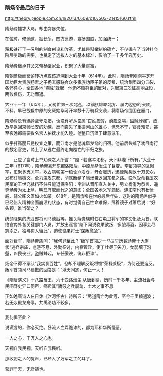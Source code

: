 ### 隋炀帝最后的日子
http://theory.people.com.cn/n/2013/0509/c107503-21415160.html

隋炀帝雄才大略，却由贪暴失位。

在位时，修驰道、掘长堑，四方巡游，宣扬国威，加强统一；

积极进行了一系列的制度创设和改革，尤其是科举制的确立，不仅适应了当时社会阶层变动的需要，也奠定了选拔人才的基本标准，影响了一千多年的历史。

隋炀帝继承其父文帝杨坚家业，积聚了大量财富，

隋朝盛极而衰的转折点应该追溯到大业十年（614年）。此时，隋炀帝刚刚平定开国功臣大贵族杨素之子杨玄感联合众多贵族功臣子弟的反叛，统治集团四分五裂、各怀异心，全国各地“盗贼”蜂起，他仍不顾群臣的反对，兴起第三次征高丽战役，两败俱伤，无功而返。

大业十一年（615年），又匆忙第三次北巡，以镇抚雄踞北方、屡为边患的突厥。不料，早已觊觎中原的突厥始毕可汗率数十万骑兵突袭，将隋炀帝围困在雁门，

隋炀帝没有选择坚守洛阳，也没有听从臣属“百姓疲劳，府藏空竭，盗贼蜂起”，应及早返回京师长安的劝谏，反而丧失了重振河山的雄心，惶恐不宁，寝食难安，甚至夜晚都需要数名宫人拍抚才能入睡。他整日沉湎于肆意游乐，

似乎打高丽只是权宜之策，而江南才是他魂牵梦绕的归宿。他前后杀掉了劝阻南行的数名官吏，踏上了从逃亡最终走向覆亡的不归之旅。

　　正应了当时上书劝谏之人所言：“陛下若遂幸江都，天下非陛下所有。”大业十三年（617年），隋炀帝离开东都洛阳后，中原局势发生了巨变。李密领导的瓦岗军，汇聚多支义军，攻占隋朝第一粮仓兴洛仓，开仓赈济，迅速聚集数十万民众，发布讨隋檄文，全力进攻东都，彻底断绝了隋炀帝返回东都之路。临危受命镇压农民军的王世充抵挡不住只能退保洛阳；李渊从晋阳直入关中，另立杨侑为恭帝，遥尊炀帝为太上皇，明显有取而代之的意图；全国各地义军蜂起，连江南也有杜伏威、辅公祏义军如火如荼。618年，是隋炀帝在世的最后年头，这时的隋炀帝似乎已经陷入精神全面崩溃的状态，有时觉得自己性命难保，照着镜子对萧后说：“好头颈，谁当斫之？

统领骁果的虎贲郎将司马德戡等，推关陇贵族时任右屯卫将军的宇文化及为首，联络宫内外各关键部门人员，并放出谣言“陛下闻说骁果欲叛，多酿毒酒，因享会尽鸩杀之，独与南人留此”，迫使骁果将士“谋叛愈急”。

面对叛军，隋炀帝质问：“我何罪至此？”叛军首领之一马文举历数炀帝十大罪状“违弃宗庙，巡游不息，外勤征讨，内极奢淫，使丁壮尽于矢刀，女弱填于沟壑，四民丧业，盗贼蜂起，专任佞谀，饰非拒谏”。

炀帝不得不承认“我实负百姓”，但却不理解反叛将领“荣禄兼极”，为何还要造反。叛军首领司马德戡的回答是：“溥天同怨，何止一人！

《隋唐演义》十八路反王，六十四路烟尘
从唐到清，历时一千多年，主流社会与民间野史异口同声，痛斥其“骄怒之兵屡动，土木之事不息

正如晚唐诗人皮日休《汴河怀古》诗所云：“尽道隋亡为此河，至今千里赖通波；若无水殿龙舟事，共禹论功不较多。

---
我何罪至此？

说谎言的，你必灭绝。好流人血弄诡诈的，都为耶和华所憎恶。

一人之心，千万人之心也。

天视自我民视，天听自我民听。

那收割之人的冤声，已经入了万军之主的耳了。

获罪于天，无所祷也。
